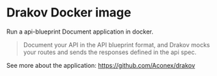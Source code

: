 # Drakov Docker image

Run a  api-blueprint Document application in docker.

> Document your API in the API blueprint format, and Drakov mocks your routes and sends the responses defined in the api spec.

See more about the application: https://github.com/Aconex/drakov
